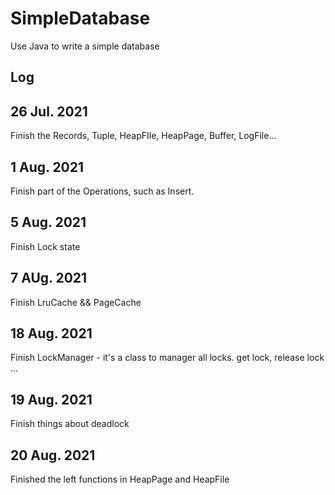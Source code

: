 # SimpleDatabase
Use Java to write a simple database


## Log


## 26 Jul. 2021
Finish the Records, Tuple, HeapFIle, HeapPage, Buffer, LogFile...

## 1 Aug. 2021
Finish part of the Operations, such as Insert.

## 5 Aug. 2021

Finish Lock state 

## 7 AUg. 2021

Finish LruCache && PageCache

## 18 Aug. 2021
Finish LockManager - it's a class to manager all locks. get lock, release lock ...

## 19 Aug. 2021
Finish things about deadlock

## 20 Aug. 2021
Finished the left functions in HeapPage and HeapFile
